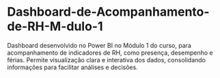 # Dashboard-de-Acompanhamento-de-RH-M-dulo-1
Dashboard desenvolvido no Power BI no Módulo 1 do curso, para acompanhamento de indicadores de RH, como presença, desempenho e férias. Permite visualização clara e interativa dos dados, consolidando informações para facilitar análises e decisões.
